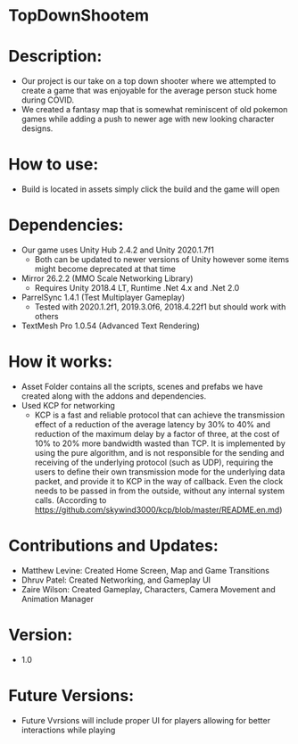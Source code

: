 # TopDownShootem

# Description:
  - Our project is our take on a top down shooter where we attempted to create a game that was enjoyable for the average person stuck home during COVID. 
  - We created a fantasy map that is somewhat reminiscent of old pokemon games while adding a push to newer age with new looking character designs.
# How to use:
  - Build is located in assets simply click the build and the game will open
  
# Dependencies:
  - Our game uses Unity Hub 2.4.2 and Unity 2020.1.7f1
    - Both can be updated to newer versions of Unity however some items might become deprecated at that time
  - Mirror 26.2.2 (MMO Scale Networking Library)
    - Requires Unity 2018.4 LT, Runtime .Net 4.x and .Net 2.0
  - ParrelSync 1.4.1 (Test Multiplayer Gameplay)
    - Tested with 2020.1.2f1, 2019.3.0f6, 2018.4.22f1 but should work with others
  - TextMesh Pro 1.0.54 (Advanced Text Rendering)

# How it works:
  - Asset Folder contains all the scripts, scenes and prefabs we have created along with the addons and dependencies. 
  - Used KCP for networking
    - KCP is a fast and reliable protocol that can achieve the transmission effect of a reduction of the average latency by 30% to 40% and reduction of the maximum delay by a factor of three, at the cost of 10% to 20% more bandwidth wasted than TCP. It is implemented by using the pure algorithm, and is not responsible for the sending and receiving of the underlying protocol (such as UDP), requiring the users to define their own transmission mode for the underlying data packet, and provide it to KCP in the way of callback. Even the clock needs to be passed in from the outside, without any internal system calls. (According to https://github.com/skywind3000/kcp/blob/master/README.en.md)
    
# Contributions and Updates:
  - Matthew Levine: Created Home Screen, Map and Game Transitions
  - Dhruv Patel: Created Networking, and Gameplay UI
  - Zaire Wilson: Created Gameplay, Characters, Camera Movement and Animation Manager 
# Version:
  - 1.0
# Future Versions:
  - Future Vvrsions will include proper UI for players allowing for better interactions while playing
